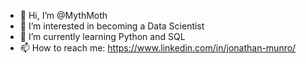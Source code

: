- 👋 Hi, I’m @MythMoth
- 👀 I’m interested in becoming a Data Scientist
- 🌱 I’m currently learning Python and SQL
- 📫 How to reach me: https://www.linkedin.com/in/jonathan-munro/

<!---
MythMoth/MythMoth is a ✨ special ✨ repository because its `README.md` (this file) appears on your GitHub profile.
You can click the Preview link to take a look at your changes.
--->

